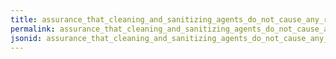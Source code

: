 ```yaml
---
title: assurance_that_cleaning_and_sanitizing_agents_do_not_cause_any_risk_to_the_safety_of_the_feed
permalink: assurance_that_cleaning_and_sanitizing_agents_do_not_cause_any_risk_to_the_safety_of_the_feed.html
jsonid: assurance_that_cleaning_and_sanitizing_agents_do_not_cause_any_risk_to_the_safety_of_the_feed
---
```


